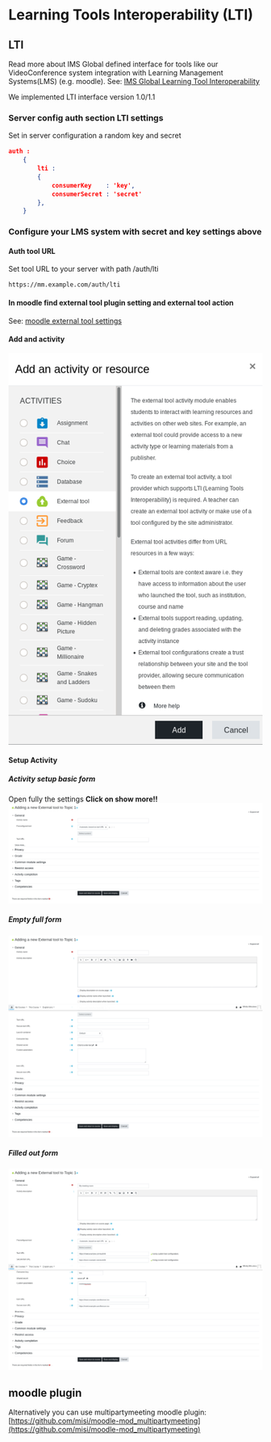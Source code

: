# Learning Tools Interoperability (LTI)

## LTI

Read more about IMS Global defined interface for tools like our VideoConference system integration with Learning Management Systems(LMS) (e.g. moodle).
See: [IMS Global Learning Tool Interoperability](https://www.imsglobal.org/activity/learning-tools-interoperability)

We implemented LTI interface version 1.0/1.1

### Server config auth section LTI settings

Set in server configuration a random key and secret

``` json
auth :
    {
        lti :
        {
            consumerKey    : 'key',
            consumerSecret : 'secret'
        },
    }
```

### Configure your LMS system with secret and key settings above

#### Auth tool URL

Set tool URL to your server with path /auth/lti

``` url
https://mm.example.com/auth/lti
```

#### In moodle find external tool plugin setting and external tool action

See: [moodle external tool settings](https://docs.moodle.org/38/en/External_tool_settings)

#### Add and activity

![Add external tool](lti1.png)

#### Setup Activity

##### Activity setup basic form

Open fully the settings **Click on show more!!**
![Add external tool config](lti2.png)

##### Empty full form

![Opened external tool config](lti3.png)

##### Filled out form

![Filled out external tool config](lti4.png)

## moodle plugin

Alternatively you can use multipartymeeting moodle plugin:
[https://github.com/misi/moodle-mod_multipartymeeting](https://github.com/misi/moodle-mod_multipartymeeting)
